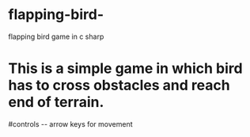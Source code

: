 # flapping-bird-
flapping bird game in c sharp
# This is a simple game in which bird has to cross obstacles and reach end of terrain.
#controls -- arrow keys for movement













